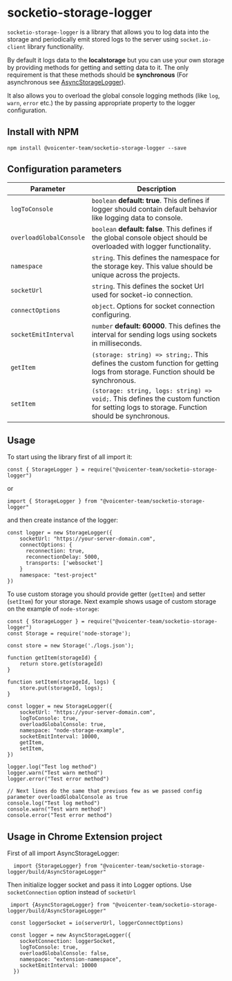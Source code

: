 # socketio-storage-logger
`socketio-storage-logger` is a library that allows you to log data into the storage and periodically emit stored logs to the server using `socket.io-client` library functionality.

By default it logs data to the **localstorage** but you can use your own storage by providing methods for getting and setting data to it. The only requirement is that these methods should be **synchronous** (For asynchronous see [AsyncStorageLogger](#usage-in-chrome-extension-project)).

It also allows you to overload the global console logging methods (like `log`, `warn`, `error` etc.) the by passing appropriate property to the logger configuration.

## Install with NPM
```
npm install @voicenter-team/socketio-storage-logger --save
```

## Configuration parameters

Parameter | Description |
--- | --- |
`logToConsole` | `boolean` **default: true**. This defines if logger should contain default behavior like logging data to console.
`overloadGlobalConsole` | `boolean` **default: false**. This defines if the global console object should be overloaded with logger functionality.
`namespace` | `string`. This defines the namespace for the storage key. This value should be unique across the projects.
`socketUrl` | `string`. This defines the socket Url used for socket-io connection.
`connectOptions` | `object`. Options for socket connection configuring.
`socketEmitInterval` | `number` **default: 60000**. This defines the interval for sending logs using sockets in milliseconds.
`getItem` | `(storage: string) => string;`. This defines the custom function for getting logs from storage. Function should be synchronous.
`setItem` | `(storage: string, logs: string) => void;`. This defines the custom function for setting logs to storage. Function should be synchronous.

## Usage

To start using the library first of all import it:

```
const { StorageLogger } = require("@voicenter-team/socketio-storage-logger")
```

or 

```
import { StorageLogger } from "@voicenter-team/socketio-storage-logger"
```

and then create instance of the logger:

```
const logger = new StorageLogger({
    socketUrl: "https://your-server-domain.com",
    connectOptions: {
      reconnection: true,
      reconnectionDelay: 5000,
      transports: ['websocket']
    }
    namespace: "test-project"
})
```

To use custom storage you should provide getter (`getItem`) and setter (`setItem`) for your storage. Next example shows usage of custom storage on the example of `node-storage`:
```
const { StorageLogger } = require("@voicenter-team/socketio-storage-logger")
const Storage = require('node-storage');

const store = new Storage('./logs.json');

function getItem(storageId) {
    return store.get(storageId)
}

function setItem(storageId, logs) {
    store.put(storageId, logs);
}

const logger = new StorageLogger({
    socketUrl: "https://your-server-domain.com",
    logToConsole: true,
    overloadGlobalConsole: true,
    namespace: "node-storage-example",
    socketEmitInterval: 10000,
    getItem,
    setItem,
})

logger.log("Test log method")
logger.warn("Test warn method")
logger.error("Test error method")

// Next lines do the same that previuos few as we passed config parameter overloadGlobalConsole as true
console.log("Test log method")
console.warn("Test warn method")
console.error("Test error method")
```

## Usage in Chrome Extension project

First of all import AsyncStorageLogger:
```
  import {StorageLogger} from "@voicenter-team/socketio-storage-logger/build/AsyncStorageLogger"
```
Then initialize logger socket and pass it into Logger options. Use `socketConnection` option instead of `socketUrl`
```
 import {AsyncStorageLogger} from "@voicenter-team/socketio-storage-logger/build/AsyncStorageLogger"

 const loggerSocket = io(serverUrl, loggerConnectOptions)
 
 const logger = new AsyncStorageLogger({
    socketConnection: loggerSocket,
    logToConsole: true,
    overloadGlobalConsole: false,
    namespace: "extension-namespace",
    socketEmitInterval: 10000
  })
```